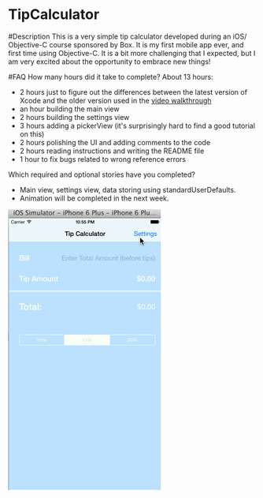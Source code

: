 TipCalculator
=============
#Description
This is a very simple tip calculator developed during an iOS/ Objective-C course sponsored by Box. It is my first mobile app ever, and first time using Objective-C. It is a bit more challenging that I expected, but I am very excited about the opportunity to embrace new things!

#FAQ
How many hours did it take to complete?
About 13 hours:
- 2 hours just to figure out the differences between the latest version of Xcode and the older version used in the [video walkthrough](https://vimeo.com/74764846)
- an hour building the main view
- 2 hours building the settings view
- 3 hours adding a pickerView (it's surprisingly hard to find a good tutorial on this)
- 2 hours polishing the UI and adding comments to the code
- 2 hours reading instructions and writing the README file
- 1 hour to fix bugs related to wrong reference errors

Which required and optional stories have you completed?
- Main view, settings view, data storing using standardUserDefaults.
- Animation will be completed in the next week.

![Video Walkthrough](tipcalculator.gif)
